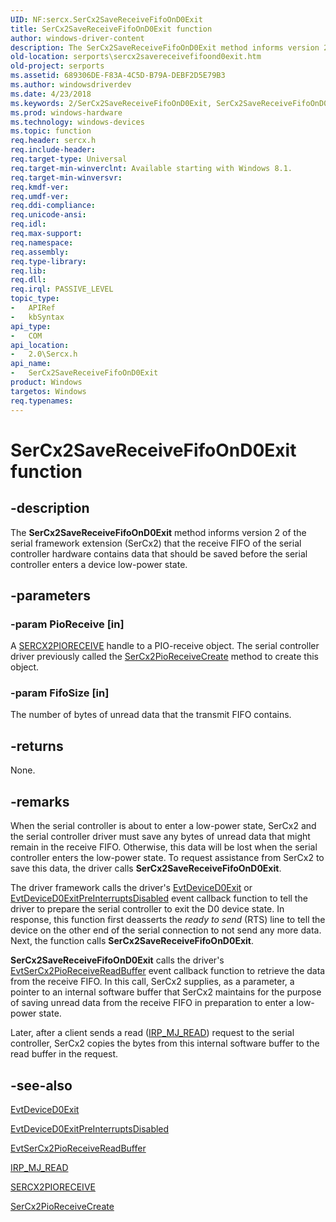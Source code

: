 ```yaml
---
UID: NF:sercx.SerCx2SaveReceiveFifoOnD0Exit
title: SerCx2SaveReceiveFifoOnD0Exit function
author: windows-driver-content
description: The SerCx2SaveReceiveFifoOnD0Exit method informs version 2 of the serial framework extension (SerCx2) that the receive FIFO of the serial controller hardware contains data that should be saved before the serial controller enters a device low-power state.
old-location: serports\sercx2savereceivefifoond0exit.htm
old-project: serports
ms.assetid: 689306DE-F83A-4C5D-B79A-DEBF2D5E79B3
ms.author: windowsdriverdev
ms.date: 4/23/2018
ms.keywords: 2/SerCx2SaveReceiveFifoOnD0Exit, SerCx2SaveReceiveFifoOnD0Exit, SerCx2SaveReceiveFifoOnD0Exit method [Serial Ports], serports.sercx2savereceivefifoond0exit
ms.prod: windows-hardware
ms.technology: windows-devices
ms.topic: function
req.header: sercx.h
req.include-header: 
req.target-type: Universal
req.target-min-winverclnt: Available starting with Windows 8.1.
req.target-min-winversvr: 
req.kmdf-ver: 
req.umdf-ver: 
req.ddi-compliance: 
req.unicode-ansi: 
req.idl: 
req.max-support: 
req.namespace: 
req.assembly: 
req.type-library: 
req.lib: 
req.dll: 
req.irql: PASSIVE_LEVEL
topic_type:
-	APIRef
-	kbSyntax
api_type:
-	COM
api_location:
-	2.0\Sercx.h
api_name:
-	SerCx2SaveReceiveFifoOnD0Exit
product: Windows
targetos: Windows
req.typenames: 
---
```


# SerCx2SaveReceiveFifoOnD0Exit function


## -description


The <b>SerCx2SaveReceiveFifoOnD0Exit</b> method informs version 2 of the serial framework extension (SerCx2) that the receive FIFO of the serial controller hardware contains data that should be saved before the serial controller enters a device low-power state.


## -parameters




### -param PioReceive [in]

A <a href="https://docs.microsoft.com/en-us/windows-hardware/drivers/serports/sercx2-object-handles">SERCX2PIORECEIVE</a> handle to a PIO-receive object. The serial controller driver previously called the <a href="https://msdn.microsoft.com/library/windows/hardware/dn265264">SerCx2PioReceiveCreate</a> method to create this object.


### -param FifoSize [in]

The number of bytes of unread data that the transmit FIFO contains.


## -returns



None.




## -remarks



When the serial controller is about to enter a low-power state, SerCx2 and the serial controller driver must save any bytes of unread data that might remain in the receive FIFO. Otherwise, this data will be lost when the serial controller enters the low-power state. To request assistance from SerCx2 to save this data, the driver calls <b>SerCx2SaveReceiveFifoOnD0Exit</b>.

The driver framework calls the driver's <a href="https://msdn.microsoft.com/bc3af732-f9ab-43a4-bc6f-7fa0b4c05a66">EvtDeviceD0Exit</a> or <a href="https://msdn.microsoft.com/8f57c3b3-2dcf-44a3-a3c2-c9585bdfa253">EvtDeviceD0ExitPreInterruptsDisabled</a> event callback function to tell the driver to prepare the serial controller to exit the D0 device state. In response, this function first deasserts the <i>ready to send</i> (RTS) line to tell the device on the other end of the serial connection to not send any more data. Next, the function calls <b>SerCx2SaveReceiveFifoOnD0Exit</b>.

<b>SerCx2SaveReceiveFifoOnD0Exit</b> calls the driver's <a href="https://msdn.microsoft.com/B69A128A-B1B0-47BC-9783-32780FC9C447">EvtSerCx2PioReceiveReadBuffer</a> event callback function to retrieve the data from the receive FIFO. In this call, SerCx2 supplies, as a parameter, a pointer to an internal software buffer that SerCx2 maintains for the purpose of saving unread data from the receive FIFO in preparation to enter a low-power state.

Later, after a client sends a read (<a href="https://msdn.microsoft.com/library/windows/hardware/ff549327">IRP_MJ_READ</a>) request to the serial controller, SerCx2 copies the bytes from this internal software buffer to the read buffer in the request.




## -see-also




<a href="https://msdn.microsoft.com/bc3af732-f9ab-43a4-bc6f-7fa0b4c05a66">EvtDeviceD0Exit</a>



<a href="https://msdn.microsoft.com/8f57c3b3-2dcf-44a3-a3c2-c9585bdfa253">EvtDeviceD0ExitPreInterruptsDisabled</a>



<a href="https://msdn.microsoft.com/B69A128A-B1B0-47BC-9783-32780FC9C447">EvtSerCx2PioReceiveReadBuffer</a>



<a href="https://msdn.microsoft.com/library/windows/hardware/ff549327">IRP_MJ_READ</a>



<a href="https://docs.microsoft.com/en-us/windows-hardware/drivers/serports/sercx2-object-handles">SERCX2PIORECEIVE</a>



<a href="https://msdn.microsoft.com/library/windows/hardware/dn265264">SerCx2PioReceiveCreate</a>
 

 


